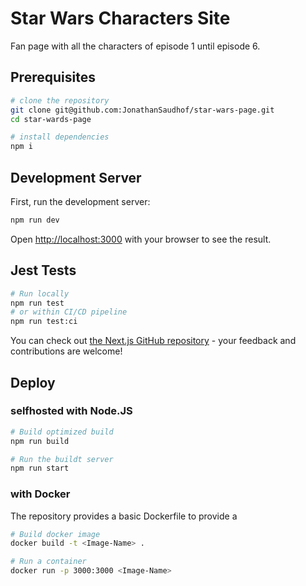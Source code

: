 # Star Wars Characters Site

Fan page with all the characters of episode 1 until episode 6.

## Prerequisites

```bash
# clone the repository
git clone git@github.com:JonathanSaudhof/star-wars-page.git
cd star-wards-page

# install dependencies
npm i

```

## Development Server

First, run the development server:

```bash
npm run dev
```

Open [http://localhost:3000](http://localhost:3000) with your browser to see the result.

## Jest Tests

```bash
# Run locally
npm run test
# or within CI/CD pipeline
npm run test:ci
```

You can check out [the Next.js GitHub repository](https://github.com/vercel/next.js/) - your feedback and contributions are welcome!

## Deploy

### selfhosted with Node.JS

```bash
# Build optimized build
npm run build

# Run the buildt server
npm run start
```

### with Docker

The repository provides a basic Dockerfile to provide a

```bash
# Build docker image
docker build -t <Image-Name> .

# Run a container
docker run -p 3000:3000 <Image-Name>
```
